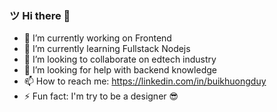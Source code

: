 ### ツ Hi there 👋

- 🔭 I’m currently working on Frontend
- 🌱 I’m currently learning Fullstack Nodejs
- 👯 I’m looking to collaborate on edtech industry 
- 🤔 I’m looking for help with backend knowledge 
- 📫 How to reach me: https://linkedin.com/in/buikhuongduy
- ⚡ Fun fact: I'm try to be a designer 😎
